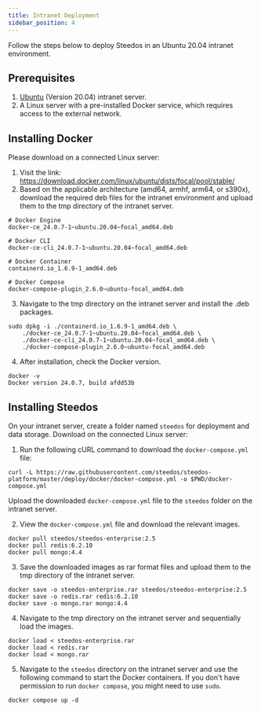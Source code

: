 ```yaml
---
title: Intranet Deployment
sidebar_position: 4
---
```


Follow the steps below to deploy Steedos in an Ubuntu 20.04 intranet environment.

## Prerequisites

1. [Ubuntu](https://releases.ubuntu.com/20.04/) (Version 20.04) intranet server.
2. A Linux server with a pre-installed Docker service, which requires access to the external network.

## Installing Docker
Please download on a connected Linux server:
1. Visit the link: https://download.docker.com/linux/ubuntu/dists/focal/pool/stable/
2. Based on the applicable architecture (amd64, armhf, arm64, or s390x), download the required deb files for the intranet environment and upload them to the tmp directory of the intranet server.

```shell
# Docker Engine
docker-ce_24.0.7-1~ubuntu.20.04~focal_amd64.deb

# Docker CLI
docker-ce-cli_24.0.7-1~ubuntu.20.04~focal_amd64.deb

# Docker Container
containerd.io_1.6.9-1_amd64.deb

# Docker Compose
docker-compose-plugin_2.6.0~ubuntu-focal_amd64.deb
```

3. Navigate to the tmp directory on the intranet server and install the .deb packages.

```shell
sudo dpkg -i ./containerd.io_1.6.9-1_amd64.deb \
    ./docker-ce_24.0.7-1~ubuntu.20.04~focal_amd64.deb \
    ./docker-ce-cli_24.0.7-1~ubuntu.20.04~focal_amd64.deb \
    ./docker-compose-plugin_2.6.0~ubuntu-focal_amd64.deb
```

4. After installation, check the Docker version.

```shell
docker -v
Docker version 24.0.7, build afdd53b
```

## Installing Steedos

On your intranet server, create a folder named `steedos` for deployment and data storage. Download on the connected Linux server:
1. Run the following cURL command to download the `docker-compose.yml` file:

```shell
curl -L https://raw.githubusercontent.com/steedos/steedos-platform/master/deploy/docker/docker-compose.yml -o $PWD/docker-compose.yml
```

Upload the downloaded `docker-compose.yml` file to the `steedos` folder on the intranet server.

2. View the `docker-compose.yml` file and download the relevant images.

```shell
docker pull steedos/steedos-enterprise:2.5
docker pull redis:6.2.10
docker pull mongo:4.4
```

3. Save the downloaded images as rar format files and upload them to the tmp directory of the intranet server.

```shell
docker save -o steedos-enterprise.rar steedos/steedos-enterprise:2.5
docker save -o redis.rar redis:6.2.10
docker save -o mongo.rar mongo:4.4
```

4. Navigate to the tmp directory on the intranet server and sequentially load the images.

```shell
docker load < steedos-enterprise.rar
docker load < redis.rar
docker load < mongo.rar
```

5. Navigate to the `steedos` directory on the intranet server and use the following command to start the Docker containers. If you don't have permission to run `docker compose`, you might need to use `sudo`.

```shell
docker compose up -d
```

